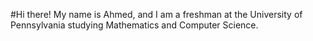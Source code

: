 #Hi there!
My name is Ahmed, and I am a freshman at the University of Pennsylvania studying Mathematics and Computer Science.
